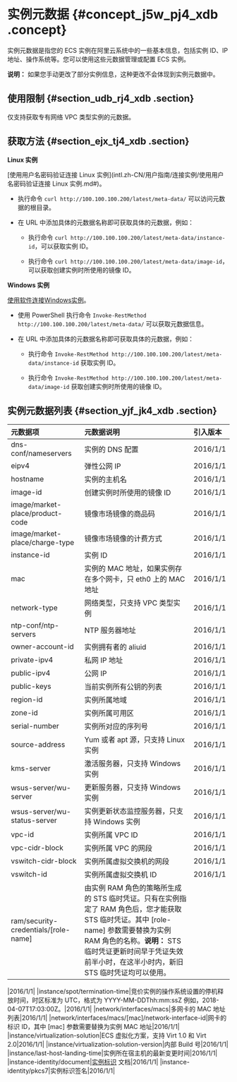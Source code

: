 # 实例元数据 {#concept_j5w_pj4_xdb .concept}

实例元数据是指您的 ECS 实例在阿里云系统中的一些基本信息，包括实例 ID、IP 地址、操作系统等。您可以使用这些元数据管理或配置 ECS 实例。

**说明：** 如果您手动更改了部分实例信息，这种更改不会体现到实例元数据中。

## 使用限制 {#section_udb_rj4_xdb .section}

仅支持获取专有网络 VPC 类型实例的元数据。

## 获取方法 {#section_ejx_tj4_xdb .section}

**Linux 实例**

[使用用户名密码验证连接 Linux 实例](intl.zh-CN/用户指南/连接实例/使用用户名密码验证连接 Linux 实例.md#)。

-   执行命令 `curl http://100.100.100.200/latest/meta-data/` 可以访问元数据的根目录。

-   在 URL 中添加具体的元数据名称即可获取具体的元数据，例如：

    -   执行命令 `curl http://100.100.100.200/latest/meta-data/instance-id`，可以获取实例 ID。

    -   执行命令 `curl http://100.100.100.200/latest/meta-data/image-id`，可以获取创建实例时所使用的镜像 ID。


**Windows 实例**

[使用软件连接Windows实例](intl.zh-CN/用户指南/连接实例/使用软件连接Windows实例.md#)。

-   使用 PowerShell 执行命令 `Invoke-RestMethod http://100.100.100.200/latest/meta-data/` 可以获取元数据信息。

-   在 URL 中添加具体的元数据名称即可获取具体的元数据，例如：

    -   执行命令 `Invoke-RestMethod http://100.100.100.200/latest/meta-data/instance-id` 获取实例 ID。

    -   执行命令 `Invoke-RestMethod http://100.100.100.200/latest/meta-data/image-id` 获取创建实例时所使用的镜像 ID。


## 实例元数据列表 {#section_yjf_jk4_xdb .section}

|元数据项|元数据说明|引入版本|
|:---|:----|:---|
|dns-conf/nameservers|实例的 DNS 配置|2016/1/1|
|eipv4|弹性公网 IP|2016/1/1|
|hostname|实例的主机名|2016/1/1|
|image-id|创建实例时所使用的镜像 ID|2016/1/1|
|image/market-place/product-code|镜像市场镜像的商品码|2016/1/1|
|image/market-place/charge-type|镜像市场镜像的计费方式|2016/1/1|
|instance-id|实例 ID|2016/1/1|
|mac|实例的 MAC 地址，如果实例存在多个网卡，只 eth0 上的 MAC 地址|2016/1/1|
|network-type|网络类型，只支持 VPC 类型实例|2016/1/1|
|ntp-conf/ntp-servers|NTP 服务器地址|2016/1/1|
|owner-account-id|实例拥有者的 aliuid|2016/1/1|
|private-ipv4|私网 IP 地址|2016/1/1|
|public-ipv4|公网 IP|2016/1/1|
|public-keys|当前实例所有公钥的列表|2016/1/1|
|region-id|实例所属地域|2016/1/1|
|zone-id|实例所属可用区|2016/1/1|
|serial-number|实例所对应的序列号|2016/1/1|
|source-address|Yum 或者 apt 源，只支持 Linux 实例|2016/1/1|
|kms-server|激活服务器，只支持 Windows 实例|2016/1/1|
|wsus-server/wu-server|更新服务器，只支持 Windows 实例|2016/1/1|
|wsus-server/wu-status-server|实例更新状态监控服务器，只支持 Windows 实例|2016/1/1|
|vpc-id|实例所属 VPC ID|2016/1/1|
|vpc-cidr-block|实例所属 VPC 的网段|2016/1/1|
|vswitch-cidr-block|实例所属虚拟交换机的网段|2016/1/1|
|vswitch-id|实例所属虚拟交换机 ID|2016/1/1|
|ram/security-credentials/\[role-name\]|由实例 RAM 角色的策略所生成的 STS 临时凭证。只有在实例指定了 RAM 角色后，您才能获取 STS 临时凭证。其中 \[role-name\] 参数需要替换为实例 RAM 角色的名称。**说明：** STS 临时凭证更新时间早于凭证失效前半小时，在这半小时内，新旧 STS 临时凭证均可以使用。

|2016/1/1|
|instance/spot/termination-time|竞价实例的操作系统设置的停机释放时间，时区标准为 UTC，格式为 YYYY-MM-DDThh:mm:ssZ 例如，2018-04-07T17:03:00Z。|2016/1/1|
|network/interfaces/macs|多网卡的 MAC 地址列表|2016/1/1|
|network/interfaces/macs/\[mac\]/network-interface-id|网卡的标识 ID，其中 \[mac\] 参数需要替换为实例 MAC 地址|2016/1/1|
|instance/virtualization-solution|ECS 虚拟化方案，支持 Virt 1.0 和 Virt 2.0|2016/1/1|
|instance/virtualization-solution-version|内部 Build 号|2016/1/1|
|instance/last-host-landing-time|实例所在宿主机的最新变更时间|2016/1/1|
|instance-identity/document|[实例标识](intl.zh-CN/用户指南/实例/实例标识.md#) 文档|2016/1/1|
|instance-identity/pkcs7|实例标识签名|2016/1/1|

